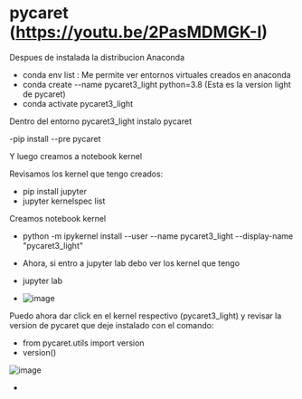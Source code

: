 # pycaret  (https://youtu.be/2PasMDMGK-I)

Despues de instalada la distribucion Anaconda

- conda env list : Me permite ver entornos virtuales creados en anaconda
- conda create --name pycaret3_light python=3.8 (Esta es la version light de pycaret)
- conda activate pycaret3_light

Dentro del entorno pycaret3_light instalo pycaret

-pip install --pre pycaret

Y luego creamos a notebook kernel

Revisamos los kernel que tengo creados:
- pip install jupyter
- jupyter kernelspec list

Creamos notebook kernel
- python -m ipykernel install --user --name pycaret3_light --display-name "pycaret3_light"

- Ahora, si entro a jupyter lab debo ver los kernel que tengo

- jupyter lab  

- ![image](https://github.com/cprieto76/pycaret/assets/115907710/9bc8ed5a-1798-436f-8dc5-d90daf400306)

Puedo ahora dar click en el kernel respectivo (pycaret3_light) y revisar la version de pycaret que deje instalado con el comando:
- from pycaret.utils import version
- version()

![image](https://github.com/cprieto76/pycaret/assets/115907710/c858e552-28d2-463f-814c-92d86c403d7c)



- 
